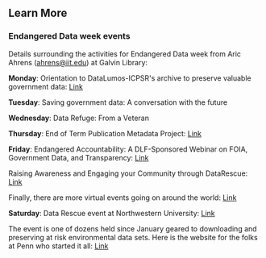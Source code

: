 ## Learn More

### Endangered Data week events

Details surrounding the activities for Endangered Data week from Aric Ahrens (ahrens@iit.edu) at Galvin Library:

**Monday**: Orientation to DataLumos-ICPSR's archive to preserve valuable government data: [Link](https://www.youtube.com/watch?v=mzvlJk_wbzw)

**Tuesday**: Saving government data: A conversation with the future

**Wednesday**: Data Refuge: From a Veteran 

**Thursday**: End of Term Publication Metadata Project: [Link](https://digital.library.unt.edu/explore/collections/EOT/)

**Friday**: Endangered Accountability: A DLF-Sponsored Webinar on FOIA, Government Data, and Transparency: [Link](http://endangereddataweek.org/events/2017-04-21-endangered-accountability-a-dlf-sponsored-webinar-on-foia-government-data-and-transparency/)

Raising Awareness and Engaging your Community through DataRescue: [Link](https://www.fdlp.gov/index.php?option=com_rseventspro&layout=show&id=266:raising-awareness-and-engaging-your-community-through-datarescue&utm_source=newsletter_1108&utm_medium=email&utm_campaign=free-webinars-in-bloom-this-april-from-gpo)

Finally, there are more virtual events going on around the world: [Link](http://endangereddataweek.org/map/?sorts%5Bdate%5D=1)

**Saturday**: Data Rescue event at Northwestern University: [Link](DataRescueCHI.Eventbrite.com)

The event is one of dozens held since January geared to downloading and preserving at risk environmental data sets. Here is the website for the folks at Penn who started it all: [Link](http://www.ppehlab.org/datarescue-events/)
